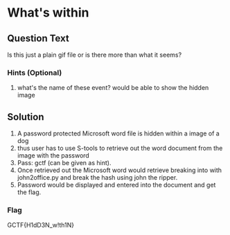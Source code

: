 # What's within

## Question Text
Is this just a plain gif file or is there more than what it seems?
<br>

### Hints (Optional)
1. what's the name of these event? would be able to show the hidden image </br>

## Solution
1) A password protected Microsoft word file is hidden within a image of a dog
2) thus user has to use S-tools to retrieve out the word document from the image with the password
3) Pass: gctf (can be given as hint).
4) Once retrieved out the Microsoft word would retrieve breaking into with john2office.py and break the hash using john the ripper.
5) Password would be displayed and entered into the document and get the flag.


### Flag
GCTF{H1dD3N_w!th1N}
